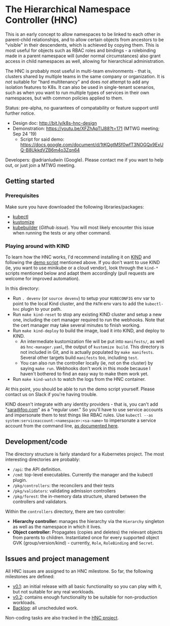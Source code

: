 # The Hierarchical Namespace Controller (HNC)

This is an early concept to allow namespaces to be linked to each other in
parent-child relationships, and to allow certain objects from ancestors to be
"visible" in their descendents, which is achieved by copying them. This is most
useful for objects such as RBAC roles and bindings - a rolebinding made in a
parent namespace will (under normal circumstances) also grant access in child
namespaces as well, allowing for hierarchical administration.

The HNC is probably most useful in multi-team environments - that is, clusters
shared by multiple teams in the same company or organization. It is _not_
suitable for "hard multitenancy" and does _not_ attempt to add any isolation
features to K8s. It can also be used in single-tenant scenarios, such as when
you want to run multiple types of services in their own namespaces, but with
common policies applied to them.

Status: pre-alpha, no guarantees of compatability or feature support until
further notice.

* Design doc: http://bit.ly/k8s-hnc-design
* Demonstration: https://youtu.be/XFZhApTlJ88?t=171 (MTWG meeting; Sep 24 '19)
  * Script for said demo: https://docs.google.com/document/d/1tKQgtMSf0wfT3NOGQx9ExUQ-B8UkkdVZB6m4o3Zqn64

Developers: @adrianludwin (Google). Please contact me if you want to help out,
or just join a MTWG meeting.

## Getting started

### Prerequisites

Make sure you have downloaded the following libraries/packages:
  - [kubectl](https://kubernetes.io/docs/tasks/tools/install-kubectl/)
  - [kustomize](https://github.com/kubernetes-sigs/kustomize/blob/master/docs/INSTALL.md)
  - [kubebuilder](https://github.com/kubernetes-sigs/controller-runtime/issues/90#issuecomment-494878527) (_Github issue_). You will most likely encounter this issue when running the tests or any other command.

### Playing around with KIND

To learn how the HNC works, I'd recommend installing it on
[KIND](https://kind.sigs.k8s.io) and following the [demo
script](https://docs.google.com/document/d/1tKQgtMSf0wfT3NOGQx9ExUQ-B8UkkdVZB6m4o3Zqn64)
mentioned above. If you don't want to use KIND (ie, you want to use minikube or
a cloud vendor), look through the `kind-*` scripts mentioned below and adapt
them accordingly (pull requests are welcome for improved automation).

In this directory:

* Run `. devenv` (or `source devenv`) to setup your `KUBECONFIG` env var to
  point to the local Kind cluster, and the `PATH` env vars to add the
  `kubectl-hnc` plugin to your path.
* Run `make kind-reset` to stop any existing KIND cluster and setup a new one,
  including the cert manager required to run the webhooks. Note that the cert
  manager may take several minutes to finish working.
* Run `make kind-deploy` to build the image, load it into KIND, and
  deploy to KIND.
  * An intermediate kustomization file will be put into `manifests/`, as well as
    `hnc-manager.yaml`, the output of `kustomize build`. This directory is not
    included in Git, and is actually populated by `make manifests`. Several
    other targets build `manifests` too, including `test`.
  * You can also run the controller locally (ie, not on the cluster) by saying
    `make run`. Webhooks don't work in this mode because I haven't bothered to
    find an easy way to make them work yet.
* Run `make kind-watch` to watch the logs from the HNC container.

At this point, you should be able to run the demo script yourself. Please
contact us on Slack if you're having trouble.

KIND doesn't integrate with any identity providers - that is, you can't add
"sara@foo.com" as a "regular user." So you'll have to use service accounts and
impersonate them to test things like RBAC rules. Use `kubectl --as
system:serviceaccount:<namespace>:<sa-name>` to impersonate a service account
from the command line, [as documented
here](https://kubernetes.io/docs/reference/access-authn-authz/rbac/#referring-to-subjects).

## Development/code

The directory structure is fairly standard for a Kubernetes project. The most
interesting directories are probably:

* `/api`: the API definition.
* `/cmd`: top-level executables. Currently the manager and the kubectl plugin.
* `/pkg/controllers`: the reconcilers and their tests
* `/pkg/validators`: validating admission controllers
* `/pkg/forest`: the in-memory data structure, shared between the controllers
  and validators.

Within the `controllers` directory, there are two controller:

* **Hierarchy controller:** manages the hierarchy via the `Hierarchy` singleton
  as well as the namespace in which it lives.
* **Object controller:** Propagates (copies and deletes) the relevant objects
  from parents to children. Instantiated once for every supported object GVK
  (group/version/kind) - currently, `Role`, `RoleBinding` and `Secret`.

## Issues and project management

All HNC issues are assigned to an HNC milestone. So far, the following
milestones are defined:

* [v0.1](https://github.com/kubernetes-sigs/multi-tenancy/milestone/7): an
  initial release with all basic functionality so you can play with it, but not
  suitable for any real workloads.
* [v0.2](https://github.com/kubernetes-sigs/multi-tenancy/milestone/8): contains
  enough functionality to be suitable for non-production workloads.
* [Backlog](https://github.com/kubernetes-sigs/multi-tenancy/milestone/9): all
  unscheduled work.

Non-coding tasks are also tracked in the [HNC
project](https://github.com/kubernetes-sigs/multi-tenancy/projects/4).
